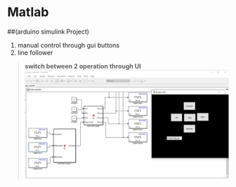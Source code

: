 # Matlab
##(arduino simulink Project)

1. manual control through gui buttons
2. line follower
>**switch between 2 operation through UI**
 ![Image](https://raw.githubusercontent.com/Nada8773/Matlab/master/Ardunio%20Simulink/GUI_linefollower.PNG)
